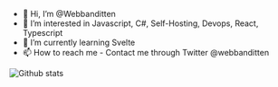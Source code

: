 - 👋 Hi, I’m @Webbanditten
- 👀 I’m interested in Javascript, C#, Self-Hosting, Devops, React, Typescript
- 🌱 I’m currently learning Svelte
- 📫 How to reach me - Contact me through Twitter @webbanditten

<!---
Webbanditten/Webbanditten is a ✨ special ✨ repository because its `README.md` (this file) appears on your GitHub profile.
You can click the Preview link to take a look at your changes.
--->


![Github stats](https://github-readme-stats.vercel.app/api?username=webbanditten&count_private=true&show_icons=true)
